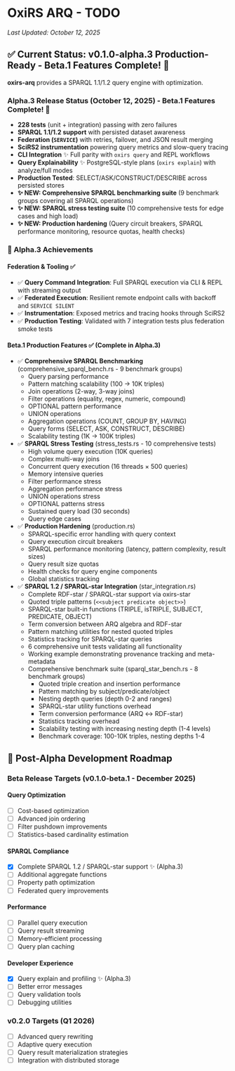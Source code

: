 # OxiRS ARQ - TODO

*Last Updated: October 12, 2025*

## ✅ Current Status: v0.1.0-alpha.3 Production-Ready - **Beta.1 Features Complete!** 🎉

**oxirs-arq** provides a SPARQL 1.1/1.2 query engine with optimization.

### Alpha.3 Release Status (October 12, 2025) - **Beta.1 Features Complete!** 🎉
- **228 tests** (unit + integration) passing with zero failures
- **SPARQL 1.1/1.2 support** with persisted dataset awareness
- **Federation (`SERVICE`)** with retries, failover, and JSON result merging
- **SciRS2 instrumentation** powering query metrics and slow-query tracing
- **CLI Integration** ✨ Full parity with `oxirs query` and REPL workflows
- **Query Explainability** ✨ PostgreSQL-style plans (`oxirs explain`) with analyze/full modes
- **Production Tested**: SELECT/ASK/CONSTRUCT/DESCRIBE across persisted stores
- **✨ NEW: Comprehensive SPARQL benchmarking suite** (9 benchmark groups covering all SPARQL operations)
- **✨ NEW: SPARQL stress testing suite** (10 comprehensive tests for edge cases and high load)
- **✨ NEW: Production hardening** (Query circuit breakers, SPARQL performance monitoring, resource quotas, health checks)

### 🎉 Alpha.3 Achievements

#### Federation & Tooling ✅
- ✅ **Query Command Integration**: Full SPARQL execution via CLI & REPL with streaming output
- ✅ **Federated Execution**: Resilient remote endpoint calls with backoff and `SERVICE SILENT`
- ✅ **Instrumentation**: Exposed metrics and tracing hooks through SciRS2
- ✅ **Production Testing**: Validated with 7 integration tests plus federation smoke tests

#### Beta.1 Production Features ✅ (Complete in Alpha.3)
- ✅ **Comprehensive SPARQL Benchmarking** (comprehensive_sparql_bench.rs - 9 benchmark groups)
  - Query parsing performance
  - Pattern matching scalability (100 → 10K triples)
  - Join operations (2-way, 3-way joins)
  - Filter operations (equality, regex, numeric, compound)
  - OPTIONAL pattern performance
  - UNION operations
  - Aggregation operations (COUNT, GROUP BY, HAVING)
  - Query forms (SELECT, ASK, CONSTRUCT, DESCRIBE)
  - Scalability testing (1K → 100K triples)
- ✅ **SPARQL Stress Testing** (stress_tests.rs - 10 comprehensive tests)
  - High volume query execution (10K queries)
  - Complex multi-way joins
  - Concurrent query execution (16 threads × 500 queries)
  - Memory intensive queries
  - Filter performance stress
  - Aggregation performance stress
  - UNION operations stress
  - OPTIONAL patterns stress
  - Sustained query load (30 seconds)
  - Query edge cases
- ✅ **Production Hardening** (production.rs)
  - SPARQL-specific error handling with query context
  - Query execution circuit breakers
  - SPARQL performance monitoring (latency, pattern complexity, result sizes)
  - Query result size quotas
  - Health checks for query engine components
  - Global statistics tracking
- ✅ **SPARQL 1.2 / SPARQL-star Integration** (star_integration.rs)
  - Complete RDF-star / SPARQL-star support via oxirs-star
  - Quoted triple patterns (`<<subject predicate object>>`)
  - SPARQL-star built-in functions (TRIPLE, isTRIPLE, SUBJECT, PREDICATE, OBJECT)
  - Term conversion between ARQ algebra and RDF-star
  - Pattern matching utilities for nested quoted triples
  - Statistics tracking for SPARQL-star queries
  - 6 comprehensive unit tests validating all functionality
  - Working example demonstrating provenance tracking and meta-metadata
  - Comprehensive benchmark suite (sparql_star_bench.rs - 8 benchmark groups)
    - Quoted triple creation and insertion performance
    - Pattern matching by subject/predicate/object
    - Nesting depth queries (depth 0-2 and ranges)
    - SPARQL-star utility functions overhead
    - Term conversion performance (ARQ ↔ RDF-star)
    - Statistics tracking overhead
    - Scalability testing with increasing nesting depth (1-4 levels)
    - Benchmark coverage: 100-10K triples, nesting depths 1-4

## 🎯 Post-Alpha Development Roadmap

### Beta Release Targets (v0.1.0-beta.1 - December 2025)

#### Query Optimization
- [ ] Cost-based optimization
- [ ] Advanced join ordering
- [ ] Filter pushdown improvements
- [ ] Statistics-based cardinality estimation

#### SPARQL Compliance
- [x] Complete SPARQL 1.2 / SPARQL-star support ✨ (Alpha.3)
- [ ] Additional aggregate functions
- [ ] Property path optimization
- [ ] Federated query improvements

#### Performance
- [ ] Parallel query execution
- [ ] Query result streaming
- [ ] Memory-efficient processing
- [ ] Query plan caching

#### Developer Experience
- [x] Query explain and profiling ✨ (Alpha.3)
- [ ] Better error messages
- [ ] Query validation tools
- [ ] Debugging utilities

### v0.2.0 Targets (Q1 2026)
- [ ] Advanced query rewriting
- [ ] Adaptive query execution
- [ ] Query result materialization strategies
- [ ] Integration with distributed storage